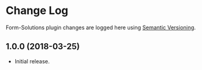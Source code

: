 # Change Log #

Form-Solutions plugin changes are logged here using <a href="http://semver.org/">Semantic Versioning</a>.

## 1.0.0 (2018-03-25) ##
* Initial release.


